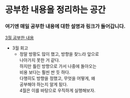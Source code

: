 # 공부한 내용을 정리하는 공간
### 여기엔 매일 공부한 내용에 대한 설명과 링크가 들어갑니다.      
[3월 공부한 내용](https://github.com/growinghsb/til_blog/tree/main/March)     
* 3월 회고      
  * 정말 방황도 많이 했고, 방향을 찾느라 앞으로    
    나아가지 못한 거 같다.    
    하지만 틀린 방향으로 가서 나중에 돌아오는   
    비용 보다는 훨씬 싼 듯 하다.   
    다행히도 방향을 정했고, 무엇을 어떻게, 왜    
    공부해야 하는지 알게 됬다.    
    4월은 이를 바탕으로 우직하게 실행해보자.   
    
